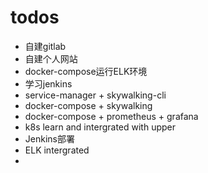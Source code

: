 # todos

- 自建gitlab
- 自建个人网站
- docker-compose运行ELK环境
- 学习jenkins
- service-manager + skywalking-cli
- docker-compose + skywalking
- docker-compose + prometheus + grafana
- k8s learn and intergrated with upper
- Jenkins部署
- ELK intergrated
- 
